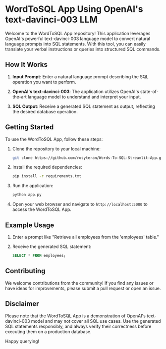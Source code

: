 # WordToSQL App Using OpenAI's text-davinci-003 LLM

Welcome to the WordToSQL App repository! This application leverages OpenAI's powerful text-davinci-003 language model to convert natural language prompts into SQL statements. With this tool, you can easily translate your verbal instructions or queries into structured SQL commands.

## How It Works

1. **Input Prompt**: Enter a natural language prompt describing the SQL operation you want to perform.

2. **OpenAI's text-davinci-003**: The application utilizes OpenAI's state-of-the-art language model to understand and interpret your input.

3. **SQL Output**: Receive a generated SQL statement as output, reflecting the desired database operation.

## Getting Started

To use the WordToSQL App, follow these steps:

1. Clone the repository to your local machine:

   ```bash
   git clone https://github.com/rosyteran/Words-To-SQL-Streamlit-App.git
   ```

2. Install the required dependencies:

   ```bash
   pip install -r requirements.txt
   ```

3. Run the application:

   ```bash
   python app.py
   ```

4. Open your web browser and navigate to `http://localhost:5000` to access the WordToSQL App.

## Example Usage

1. Enter a prompt like "Retrieve all employees from the 'employees' table."

2. Receive the generated SQL statement: 
   ```sql
   SELECT * FROM employees;
   ```

## Contributing

We welcome contributions from the community! If you find any issues or have ideas for improvements, please submit a pull request or open an issue.

## Disclaimer

Please note that the WordToSQL App is a demonstration of OpenAI's text-davinci-003 model and may not cover all SQL use cases. Use the generated SQL statements responsibly, and always verify their correctness before executing them on a production database.

Happy querying!
